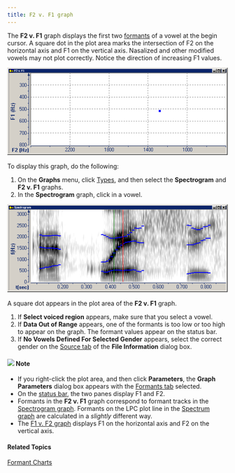 ```yaml
---
title: F2 v. F1 graph
---
```


The **F2 v. F1** graph displays the first two [formants](formants) of a vowel at the begin cursor. A square dot in the plot area marks the intersection of F2 on the horizontal axis and F1 on the vertical axis. Nasalized and other modified vowels may not plot correctly. Notice the direction of increasing F1 values.

![](../../../../images/007-12.png)

To display this graph, do the following:

1. On the **Graphs** menu, click [Types](overview), and then select the **Spectrogram** and **F2 v. F1** graphs.
1. In the **Spectrogram** graph, click in a vowel.

![](../../../../images/007-13.png)

A square dot appears in the plot area of the **F2 v. F1** graph.

1. If **Select voiced region** appears, make sure that you select a vowel.
1. If **Data Out of Range** appears, one of the formants is too low or too high to appear on the graph. The formant values appear on the status bar.
1. If **No Vowels Defined For Selected Gender** appears, select the correct gender on the [Source tab](../../file/information/source-tab) of the **File Information** dialog box.

#### ![](../../../../images/001.png) **Note**
- If you right-click the plot area, and then click **Parameters**, the **Graph Parameters** dialog box appears with the [Formants tab](../parameters/formants-tab) selected.
- On the [status bar](../../tools/status-bar), the two panes display F1 and F2.
- Formants in the **F2 v. F1** graph correspond to formant tracks in the [Spectrogram graph](spectrogram). Formants on the LPC plot line in the [Spectrum graph](spectrum) are calculated in a *slightly* different way.
- The [F1 v. F2 graph](f1-v-f2) displays F1 on the horizontal axis and F2 on the vertical axis.

#### **Related Topics**
[Formant Charts](formant-charts)
